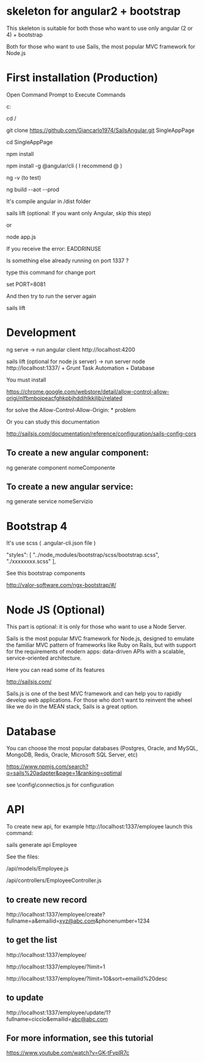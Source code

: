 # skeleton for angular2 + bootstrap
This skeleton is suitable for both those who want to use only angular (2 or 4) + bootstrap

Both for those who want to use Sails, the most popular MVC framework for Node.js

# First installation (Production)

Open Command Prompt to Execute Commands

c:

cd /

git clone https://github.com/Giancarlo1974/SailsAngular.git SingleAppPage

cd SingleAppPage

npm install

npm install -g @angular/cli       ( I recommend @ )

ng -v (to test)

ng build --aot --prod

It's compile angular in /dist folder

sails lift (optional: If you want only Angular, skip this step)

or

node app.js

If you receive the error: EADDRINUSE

Is something else already running on port 1337 ?

type this command for change port

set PORT=8081

And then try to run the server again

sails lift


# Development
ng serve -> run angular client http://localhost:4200

sails lift (optional for node js server) -> run server node http://localhost:1337/ + Grunt Task Automation + Database

You must install

https://chrome.google.com/webstore/detail/allow-control-allow-origi/nlfbmbojpeacfghkpbjhddihlkkiljbi/related

for solve the Allow-Control-Allow-Origin: * problem

Or you can study this documentation

http://sailsjs.com/documentation/reference/configuration/sails-config-cors

## To create a new angular component:
ng generate component nomeComponente

## To create a new angular service:
ng generate service nomeServizio



# Bootstrap 4
It's use scss ( .angular-cli.json file )

"styles": [
  "../node_modules/bootstrap/scss/bootstrap.scss",
  "./xxxxxxxx.scss"
],

See this bootstrap components

http://valor-software.com/ngx-bootstrap/#/



# Node JS (Optional)
This part is optional: it is only for those who want to use a Node Server.

Sails is the most popular MVC framework for Node.js, designed to emulate the familiar MVC pattern of frameworks like Ruby on Rails, but with support for the requirements of modern apps: data-driven APIs with a scalable, service-oriented architecture.

Here you can read some of its features

http://sailsjs.com/

Sails.js is one of the best MVC framework and can help you to rapidly develop web applications. For those who don’t want to reinvent the wheel like we do in the MEAN stack, Sails is a great option.

# Database
You can choose the most popular databases (Postgres, Oracle, and MySQL, MongoDB, Redis, Oracle, Microsoft SQL Server, etc)

https://www.npmjs.com/search?q=sails%20adapter&page=1&ranking=optimal

see \config\connectios.js for configuration



# API
To create new api, for example http://localhost:1337/employee launch this command:

sails generate api Employee

See the files:

/api/models/Employee.js

/api/controllers/EmployeeController.js

## to create new record
http://localhost:1337/employee/create?fullname=a&emailid=xyz@abc.com&phonenumber=1234

## to get the list
http://localhost:1337/employee/

http://localhost:1337/employee/?limit=1

http://localhost:1337/employee/?limit=10&sort=emailid%20desc

## to update
http://localhost:1337/employee/update/1?fullname=ciccio&emailid=abc@abc.com

## For more information, see this tutorial

https://www.youtube.com/watch?v=GK-tFvpIR7c
